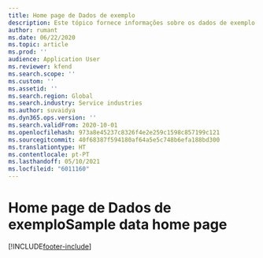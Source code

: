 ```yaml
---
title: Home page de Dados de exemplo
description: Este tópico fornece informações sobre os dados de exemplo disponíveis no Dynamics 365 Project Operations.
author: rumant
ms.date: 06/22/2020
ms.topic: article
ms.prod: ''
audience: Application User
ms.reviewer: kfend
ms.search.scope: ''
ms.custom: ''
ms.assetid: ''
ms.search.region: Global
ms.search.industry: Service industries
ms.author: suvaidya
ms.dyn365.ops.version: ''
ms.search.validFrom: 2020-10-01
ms.openlocfilehash: 973a8e45237c8326f4e2e259c1598c857199c121
ms.sourcegitcommit: 40f68387f594180af64a5e5c748b6efa188bd300
ms.translationtype: HT
ms.contentlocale: pt-PT
ms.lasthandoff: 05/10/2021
ms.locfileid: "6011160"
---
```

# <a name="sample-data-home-page"></a><span data-ttu-id="58412-103">Home page de Dados de exemplo</span><span class="sxs-lookup"><span data-stu-id="58412-103">Sample data home page</span></span>


[!INCLUDE[footer-include](../includes/footer-banner.md)]